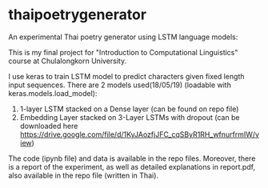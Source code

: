# thaipoetrygenerator

An experimental Thai poetry generator using LSTM language models:

This is my final project for "Introduction to Computational Linguistics" course at Chulalongkorn University.

I use keras to train LSTM model to predict characters given fixed length input sequences. 
There are 2 models used(18/05/19) (loadable with keras.models.load_model):
1. 1-layer LSTM stacked on a Dense layer (can be found on repo file)
2. Embedding Layer stacked on 3-Layer LSTMs with dropout (can be downloaded here https://drive.google.com/file/d/1KyJAozfjJFC_cqSByR1RH_wfnurfrmIW/view)

The code (ipynb file) and data is available in the repo files.
Moreover, there is a report of the experiment, as well as detailed explanations in report.pdf, 
also available in the repo file (written in Thai).
